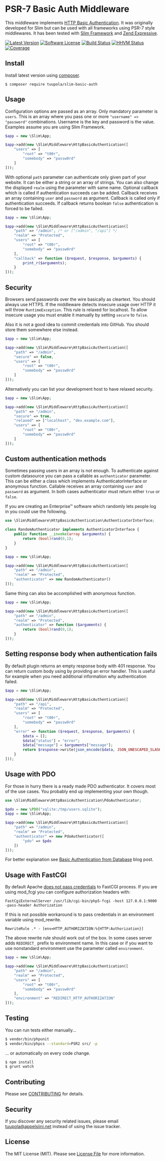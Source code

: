 # PSR-7 Basic Auth Middleware

This middleware implements [HTTP Basic Authentication](https://en.wikipedia.org/wiki/Basic_access_authentication). It was originally developed for Slim but can be used with all frameworks using PSR-7 style middlewares. It has been tested  with [Slim Framework](http://www.slimframework.com/) and [Zend Expressive](https://zendframework.github.io/zend-expressive/).


[![Latest Version](https://img.shields.io/packagist/v/tuupola/slim-basic-auth.svg?style=flat-square)](https://packagist.org/packages/tuupola/slim-basic-auth)
[![Software License](https://img.shields.io/badge/license-MIT-brightgreen.svg?style=flat-square)](LICENSE.txt)
[![Build Status](https://img.shields.io/travis/tuupola/slim-basic-auth/master.svg?style=flat-square)](https://travis-ci.org/tuupola/slim-basic-auth)
[![HHVM Status](https://img.shields.io/hhvm/tuupola/slim-basic-auth.svg?style=flat-square)](http://hhvm.h4cc.de/package/tuupola/slim-basic-auth)
[![Coverage](http://img.shields.io/codecov/c/github/tuupola/slim-basic-auth/2.x.svg?style=flat-square)](https://codecov.io/gh/tuupola/slim-basic-auth/branch/2.x)


## Install

Install latest version using [composer](https://getcomposer.org/).

```
$ composer require tuupola/slim-basic-auth
```

## Usage

Configuration options are passed as an array. Only mandatory parameter is  `users`. This is an array where you pass one or more `"username" => "password"` combinations. Username is the key and password is the value. Examples assume you are using Slim Framework.

```php
$app = new \Slim\App;

$app->add(new \Slim\Middleware\HttpBasicAuthentication([
    "users" => [
        "root" => "t00r",
        "somebody" => "passw0rd"
    ]
]));
```

With optional `path` parameter can authenticate only given part of your website.  It can be either a string or an array of strings. You can also change the displayed `realm` using the parameter with same name. Optional callback which is called if authentication succeeds can be added. Callback receives an array containing `user` and `password` as argument. Callback is called only if authentication succeeds. If callback returns boolean `false` authentication is forced to be failed.

```php
$app = new \Slim\App;

$app->add(new \Slim\Middleware\HttpBasicAuthentication([
    "path" => "/admin", /* or ["/admin", "/api"] */
    "realm" => "Protected",
    "users" => [
        "root" => "t00r",
        "somebody" => "passw0rd"
    ],
    "callback" => function ($request, $response, $arguments) {
        print_r($arguments);
    }
]));
```

## Security

Browsers send passwords over the wire basically as cleartext. You should always use HTTPS. If the middleware detects insecure usage over HTTP it will throw `RuntimeException`. This rule is relaxed for localhost. To allow insecure usage you must enable it manually by setting `secure` to `false`.

Also it is not a good idea to commit credentials into GitHub. You should store them somewhere else instead.

``` php
$app = new \Slim\App;

$app->add(new \Slim\Middleware\HttpBasicAuthentication([
    "path" => "/admin",
    "secure" => false,
    "users" => [
        "root" => "t00r",
        "somebody" => "passw0rd"
    ]
]));
```

Alternatively you can list your development host to have relaxed security.

``` php
$app = new \Slim\App;

$app->add(new \Slim\Middleware\HttpBasicAuthentication([
    "path" => "/admin",
    "secure" => true,
    "relaxed" => ["localhost", "dev.example.com"],
    "users" => [
        "root" => "t00r",
        "somebody" => "passw0rd"
    ]
]));
```

## Custom authentication methods

Sometimes passing users in an array is not enough. To authenticate against custom datasource you can pass a callable as `authenticator` parameter. This can be either a class which implements AuthenticatorInterface or anonymous function. Callable receives an array containing `user` and `password` as argument. In both cases authenticator must return either `true` or `false`.

If you are creating an Enterprise&trade; software which randomly lets people log in you could use the following.


```php
use \Slim\Middleware\HttpBasicAuthentication\AuthenticatorInterface;

class RandomAuthenticator implements AuthenticatorInterface {
    public function __invoke(array $arguments) {
        return (bool)rand(0,1);
    }
}

$app = new \Slim\App;

$app->add(new \Slim\Middleware\HttpBasicAuthentication([
    "path" => "/admin",
    "realm" => "Protected",
    "authenticator" => new RandomAuthenticator()
]));
```

Same thing can also be accomplished with anonymous function.

```php
$app = new \Slim\App;

$app->add(new \Slim\Middleware\HttpBasicAuthentication([
    "path" => "/admin",
    "realm" => "Protected",
    "authenticator" => function ($arguments) {
        return (bool)rand(0,1);
    }
]));
```

## Setting response body when authentication fails

By default plugin returns an empty response body with 401 response. You can return custom body using by providing an error handler. This is useful for example when you need additional information why authentication failed.

```php
$app = new \Slim\App;

$app->add(new \Slim\Middleware\HttpBasicAuthentication([
    "path" => "/api",
    "realm" => "Protected",
    "users" => [
        "root" => "t00r",
        "somebody" => "passw0rd"
    ],
    "error" => function ($request, $response, $arguments) {
        $data = [];
        $data["status"] = "error";
        $data["message"] = $arguments["message"];
        return $response->write(json_encode($data, JSON_UNESCAPED_SLASHES));
    }
]));
```

## Usage with PDO

For those in hurry there is a ready made PDO authenticator. It covers most of the use cases. You probably end up implementing your own though.

```php
use \Slim\Middleware\HttpBasicAuthentication\PdoAuthenticator;

$pdo = new \PDO("sqlite:/tmp/users.sqlite");
$app = new \Slim\App;

$app->add(new \Slim\Middleware\HttpBasicAuthentication([
    "path" => "/admin",
    "realm" => "Protected",
    "authenticator" => new PdoAuthenticator([
        "pdo" => $pdo
    ])
]));
```

For better explanation see [Basic Authentication from Database](http://www.appelsiini.net/2014/slim-database-basic-authentication) blog post.

## Usage with FastCGI

By default Apache [does not pass credentials](https://bugs.php.net/bug.php?id=35752) to FastCGI process. If you are using mod_fcgi you can configure authorization headers with:

```
FastCgiExternalServer /usr/lib/cgi-bin/php5-fcgi -host 127.0.0.1:9000 -pass-header Authorization
```

If this is not possible workaround is to pass credentials in an environment variable using mod_rewrite.

```
RewriteRule .* - [env=HTTP_AUTHORIZATION:%{HTTP:Authorization}]
```

The above rewrite rule should work out of the box. In some cases server adds `REDIRECT_` prefix to environment name. In this case or if you want to use nonstandard environment use the parameter called `environment`.

```php
$app = new \Slim\App;

$app->add(new \Slim\Middleware\HttpBasicAuthentication([
    "path" => "/admin",
    "realm" => "Protected",
    "users" => [
        "root" => "t00r",
        "somebody" => "passw0rd"
    ],
    "environment" => "REDIRECT_HTTP_AUTHORIZATION"
]));
```

## Testing

You can run tests either manually...

``` bash
$ vendor/bin/phpunit
$ vendor/bin/phpcs --standard=PSR2 src/ -p
```

... or automatically on every code change.

``` bash
$ npm install
$ grunt watch
```

## Contributing

Please see [CONTRIBUTING](CONTRIBUTING.md) for details.

## Security

If you discover any security related issues, please email tuupola@appelsiini.net instead of using the issue tracker.

## License

The MIT License (MIT). Please see [License File](LICENSE.md) for more information.


